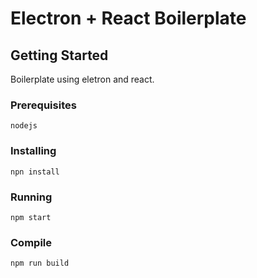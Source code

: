 # Electron + React Boilerplate

## Getting Started

Boilerplate using eletron and react.

### Prerequisites

```
nodejs
```

### Installing

```
npn install
```

### Running

```
npm start
```

### Compile

```
npm run build
```
